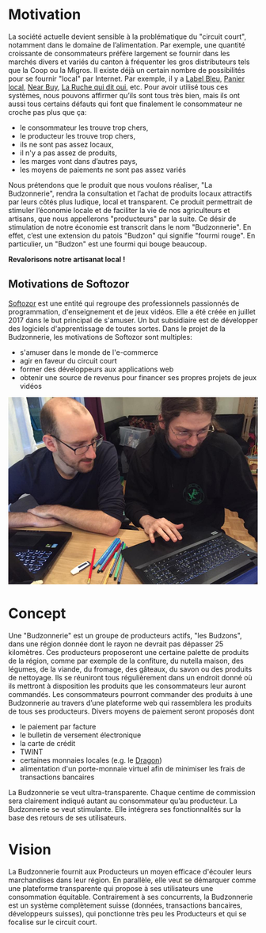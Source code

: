 # Motivation

La société actuelle devient sensible à la problématique du "circuit court", notamment dans le domaine de l’alimentation. Par exemple, une quantité croissante de consommateurs préfère largement se fournir dans les marchés divers et variés du canton à fréquenter les gros distributeurs tels que la Coop ou la Migros. Il existe déjà un certain nombre de possibilités pour se fournir "local" par Internet. Par exemple, il y a <a href="https://labelbleu.ch/" target="_blank">Label Bleu</a>, <a href="https://www.panierlocal.ch/" target="_blank">Panier local</a>, <a href="http://near-buy.ch" target="_blank">Near Buy</a>, <a href="https://ruchequiditoui.ch/" target="_blank">La Ruche qui dit oui</a>, etc. Pour avoir utilisé tous ces systèmes, nous pouvons affirmer qu’ils sont tous très bien, mais ils ont aussi tous certains défauts qui font que finalement le consommateur ne croche pas plus que ça:
* le consommateur les trouve trop chers, 
* le producteur les trouve trop chers, 
* ils ne sont pas assez locaux, 
* il n'y a pas assez de produits, 
* les marges vont dans d’autres pays, 
* les moyens de paiements ne sont pas assez variés

Nous prétendons que le produit que nous voulons réaliser, "La Budzonnerie", rendra la consultation et l’achat de produits locaux attractifs par leurs côtés plus ludique, local et transparent. Ce produit permettrait de stimuler l’économie locale et de faciliter la vie de nos agriculteurs et artisans, que nous appellerons "producteurs" par la suite. Ce désir de stimulation de notre économie est transcrit dans le nom "Budzonnerie". En effet, c’est une extension du patois "Budzon" qui signifie "fourmi rouge". En particulier, un "Budzon" est une fourmi qui bouge beaucoup.

**Revalorisons notre artisanat local !**

## Motivations de Softozor

<a href="http://www.softozor.ch" target="_blank">Softozor</a> est une entité qui regroupe des professionnels passionnés de programmation, d'enseignement et de jeux vidéos. Elle a été créée en juillet 2017 dans le but principal de s'amuser. Un but subsidiaire est de développer des logiciels d'apprentissage de toutes sortes. Dans le projet de la Budzonnerie, les motivations de Softozor sont multiples:

* s'amuser dans le monde de l'e-commerce
* agir en faveur du circuit court
* former des développeurs aux applications web
* obtenir une source de revenus pour financer ses propres projets de jeux vidéos

![Softozor](/assets/img/softozor-1.jpg)


# Concept

Une "Budzonnerie" est un groupe de producteurs actifs, "les Budzons", dans une région donnée dont le rayon ne devrait pas dépasser 25 kilomètres. Ces producteurs proposeront une certaine palette de produits de la région, comme par exemple de la confiture, du nutella maison, des légumes, de la viande, du fromage, des gâteaux, du savon ou des produits de nettoyage. Ils se réuniront tous régulièrement dans un endroit donné où ils mettront à disposition les produits que les consommateurs leur auront commandés. 
Les consommateurs pourront commander des produits à une Budzonnerie au travers d’une plateforme web qui rassemblera les produits de tous ses producteurs. Divers moyens de paiement seront proposés dont 

* le paiement par facture
* le bulletin de versement électronique
* la carte de crédit
* TWINT
* certaines monnaies locales (e.g. le <a href="http://www.mlc-fribourg.ch" target="_blank">Dragon</a>)
* alimentation d'un porte-monnaie virtuel afin de minimiser les frais de transactions bancaires

La Budzonnerie se veut ultra-transparente. Chaque centime de commission sera clairement indiqué autant au consommateur qu’au producteur. La Budzonnerie se veut stimulante. Elle intégrera ses fonctionnalités sur la base des retours de ses utilisateurs. 

# Vision

La Budzonnerie fournit aux Producteurs un moyen efficace d'écouler leurs marchandises dans leur région. En parallèle, elle veut se démarquer comme une plateforme transparente qui propose à ses utilisateurs une consommation équitable. Contrairement à ses concurrents, la Budzonnerie est un système complètement suisse (données, transactions bancaires, développeurs suisses), qui ponctionne très peu les Producteurs et qui se focalise sur le circuit court.
